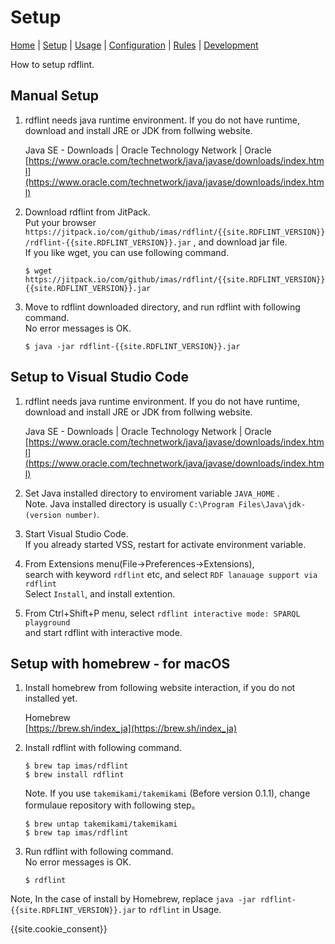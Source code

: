 # Setup

[Home](index.md) |
[Setup](setup.md) |
[Usage](usage.md) |
[Configuration](config.md) |
[Rules](rules.md) |
[Development](developer.md)

How to setup rdflint.

## Manual Setup

1. rdflint needs java runtime environment. If you do not have runtime, download and install JRE or JDK from follwing website.

   Java SE - Downloads | Oracle Technology Network | Oracle  
   [https://www.oracle.com/technetwork/java/javase/downloads/index.html](https://www.oracle.com/technetwork/java/javase/downloads/index.html)

2. Download rdflint from JitPack.  
   Put your browser ``https://jitpack.io/com/github/imas/rdflint/{{site.RDFLINT_VERSION}}/rdflint-{{site.RDFLINT_VERSION}}.jar`` , and download jar file.  
   If you like wget, you can use following command.

   ```
   $ wget https://jitpack.io/com/github/imas/rdflint/{{site.RDFLINT_VERSION}}/rdflint-{{site.RDFLINT_VERSION}}.jar
   ```

3. Move to rdflint downloaded directory, and run rdflint with following command.  
   No error messages is OK.

   ```
   $ java -jar rdflint-{{site.RDFLINT_VERSION}}.jar
   ```

## Setup to Visual Studio Code

1. rdflint needs java runtime environment. If you do not have runtime, download and install JRE or JDK from follwing website.

   Java SE - Downloads | Oracle Technology Network | Oracle  
   [https://www.oracle.com/technetwork/java/javase/downloads/index.html](https://www.oracle.com/technetwork/java/javase/downloads/index.html)

2. Set Java installed directory to enviroment variable ``JAVA_HOME`` .  
   Note. Java installed directory is usually ``C:\Program Files\Java\jdk-(version number)``.

3. Start Visual Studio Code.  
   If you already started VSS, restart for activate environment variable.

4. From Extensions menu(File->Preferences->Extensions),  
   search with keyword ``rdflint`` etc, and select ``RDF lanauage support via rdflint``  
   Select ``Install``, and install extention.

5. From Ctrl+Shift+P menu, select ``rdflint interactive mode: SPARQL playground``  
   and start rdflint with interactive mode.

## Setup with homebrew - for macOS

1. Install homebrew from following website interaction, if you do not installed yet.

   Homebrew  
   [https://brew.sh/index_ja](https://brew.sh/index_ja)

2. Install rdflint with following command.

   ```
   $ brew tap imas/rdflint
   $ brew install rdflint
   ```

   Note. If you use ``takemikami/takemikami`` (Before version 0.1.1), change formulaue repository with following step。

   ```
   $ brew untap takemikami/takemikami
   $ brew tap imas/rdflint
   ```

3. Run rdflint with following command.  
   No error messages is OK.

   ```
   $ rdflint
   ```

Note, In the case of install by Homebrew, replace ``java -jar rdflint-{{site.RDFLINT_VERSION}}.jar`` to ``rdflint`` in Usage.

{{site.cookie_consent}}
